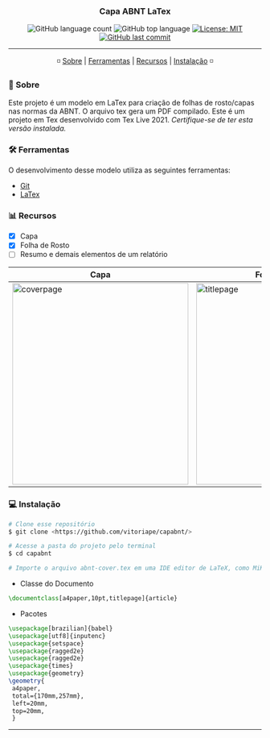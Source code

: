 <h3 align="center"> 
Capa ABNT LaTex
</h3>

<p align="center">
  <img alt="GitHub language count" src="https://img.shields.io/github/languages/count/vitoriape/capabnt">
  
  <img alt="GitHub top language" src="https://img.shields.io/github/languages/top/vitoriape/capabnt">
  
  <a href="https://github.com/vitoriape/capabnt/blob/main/LICENSE">
    <img alt="License: MIT" src="https://img.shields.io/badge/License-MIT-green.svg">
  </a>
  
  <a href="https://github.com/vitoriape/capabnt/commits/main">
    <img alt="GitHub last commit" src="https://img.shields.io/github/last-commit/vitoriape/coverABNT-pdfLaTex">
  </a>
</p>

---

<p align="center">
 ◽ <a href="#-sobre">Sobre</a> |
 <a href="#-ferramentas">Ferramentas</a> | 
 <a href="#-recursos">Recursos</a> | 
 <a href="#-instalação">Instalação</a> ◽
</p>

### 📌 Sobre

Este projeto é um modelo em LaTex para criação de folhas de rosto/capas nas normas da ABNT. O arquivo tex gera um PDF compilado.
Este é um projeto em Tex desenvolvido com Tex Live 2021. <i>Certifique-se de ter esta versão instalada.</i>

### 🛠 Ferramentas

O desenvolvimento desse modelo utiliza as seguintes ferramentas:

- [Git](https://git-scm.com/)
- [LaTex](https://www.latex-project.org/)

### 📊 Recursos

- [x] Capa
- [x] Folha de Rosto
- [ ] Resumo e demais elementos de um relatório

<table class="tg">
<thead>

  <tr>
    <th class="tg-c3ow">Capa</th>
    <th class="tg-c3ow">Folha de Rosto</th>
  </tr>
</thead>
<tbody>
  <tr>
    <td class="tg-c3ow"><img src="https://github.com/vitoriape/coverABNT-pdfLaTex/blob/main/pages/coverpage-abnt.png" alt="coverpage" width="350" height="400"><br></td>
    <td class="tg-c3ow"><img src="https://github.com/vitoriape/coverABNT-pdfLaTex/blob/main/pages/titlepage-abnt.png" alt="titlepage" width="350" height="400"><br></td>
  </tr>
</tbody>
</table>

### 💻 Instalação

```bash
# Clone esse repositório
$ git clone <https://github.com/vitoriape/capabnt/>

# Acesse a pasta do projeto pelo terminal
$ cd capabnt

# Importe o arquivo abnt-cover.tex em uma IDE editor de LaTeX, como MiKTeX ou Overleaf
```

- Classe do Documento

```tex
\documentclass[a4paper,10pt,titlepage]{article}
```

- Pacotes

```tex
\usepackage[brazilian]{babel}
\usepackage[utf8]{inputenc}
\usepackage{setspace}
\usepackage{ragged2e}
\usepackage{ragged2e}
\usepackage{times}
\usepackage{geometry}
\geometry{
 a4paper,
 total={170mm,257mm},
 left=20mm,
 top=20mm,
 }
```

---
